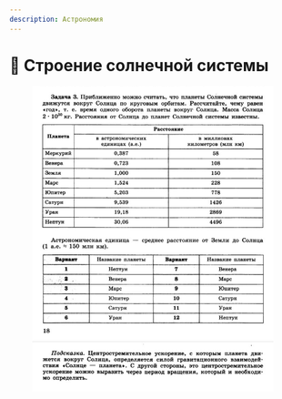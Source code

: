 ```yaml
---
description: Астрономия
---
```


# 📗 Строение солнечной системы

<figure><img src="../../../.gitbook/assets/image (10).png" alt=""><figcaption></figcaption></figure>
